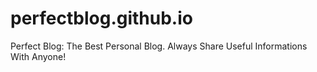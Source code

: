 # perfectblog.github.io
Perfect Blog: The Best Personal Blog. Always Share Useful Informations With Anyone!

